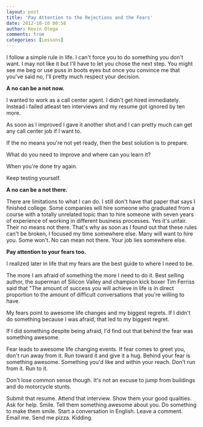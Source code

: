 ```yaml
---
layout: post
title: 'Pay Attention to the Rejections and the Fears'
date: 2012-10-16 00:58
author: Kevin Olega
comments: true
categories: [Lessons]
---
```

I follow a simple rule in life. I can't force you to do something you don't want. I may not like it but I'll have to let you chose the next step. You might see me beg or use puss in boots eyes but once you convince me that you've said no, I'll pretty much respect your decision.

<strong>A no can be a not now.</strong>

I wanted to work as a call center agent. I didn't get hired immediately. Instead i failed atleast ten interviews and my resume got ignored by ten more.

As soon as I improved I gave it another shot and I can pretty much can get any call center job if I want to.

If the no means you're not yet ready, then the best solution is to prepare.

What do you need to improve and where can you learn it?

When you're done try again.

Keep testing yourself.

<strong>A no can be a not there.</strong>

There are limitations to what I can do. I still don't have that paper that says I finished college. Some companies will hire someone who graduated from a course with a totally unrelated topic than to hire someone with seven years of experience of working in different business processes. Yes it's unfair. Their no means not there. That's why as soon as I found out that these rules can't be broken, I focused my time somewhere else. Many will want to hire you. Some won't. No can mean not there. Your job lies somewhere else.

<strong>Pay attention to your fears too. </strong>

I realized later in life that my fears are the best guide to where I need to be.

The more I am afraid of something the more I need to do it. Best selling author, the superman of Silicon Valley and champion kick boxer Tim Ferriss said that "The amount of success you will achieve in life is in direct proportion to the amount of difficult conversations that you're willing to have.

My fears point to awesome life changes and my biggest regrets. If I didn't do something because I was afraid, that led to my biggest regret.

If I did something despite being afraid, I'd find out that behind the fear was something awesome.

Fear leads to awesome life changing events. If fear comes to greet you, don't run away from it. Run toward it and give it a hug. Behind your fear is something awesome. Something you'd like and within your reach. Don't run from it. Run to it.

Don't lose common sense though. It's not an excuse to jump from buildings and do motorcycle stunts.

Submit that resume. Attend that interview. Show them your good qualities. Ask for help. Smile. Tell them something awesome about you.  Do something to make them smile. Start a conversation in English. Leave a comment. Email me. Send me pizza. Kidding.
